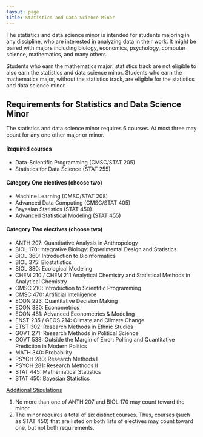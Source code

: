 ```yaml
---
layout: page
title: Statistics and Data Science Minor
---
```

The statistics and data science minor is intended for students majoring in any discipline, who are interested in analyzing data in their work. It might be paired with majors including biology, economics, psychology, computer science, mathematics, and many others. 

Students who earn the mathematics major: statistics track are not eligible to also earn the statistics and data science minor. Students who earn the mathematics major, without the statistics track, are eligible for the statistics and data science minor. 


## Requirements for Statistics and Data Science Minor 

The statistics and data science minor requires 6 courses. At most three may count for any one other major or minor. 

#### Required courses
* Data-Scientific Programming (CMSC/STAT 205)    
* Statistics for Data Science (STAT 255)     

#### Category One electives (choose two)    
* Machine Learning (CMSC/STAT 208)     
* Advanced Data Computing (CMSC/STAT 405)     
* Bayesian Statistics (STAT 450)     
* Advanced Statistical Modeling (STAT 455)    

#### Category Two electives  (choose two)
* ANTH 207: Quantitative Analysis in Anthropology
* BIOL 170: Integrative Biology: Experimental Design and Statistics
* BIOL 360: Introduction to Bioinformatics
* BIOL 375: Biostatistics
* BIOL 380: Ecological Modeling
* CHEM 210 / CHEM 211 Analytical Chemistry and Statistical Methods in Analytical Chemistry
* CMSC 210: Introduction to Scientific Programming
* CMSC 470: Artificial Intelligence
* ECON 223: Quantitative Decision Making
* ECON 380: Econometrics
* ECON 481: Advanced Econometrics & Modeling
* ENST 235 / GEOS 214: Climate and Climate Change
* ETST 302: Research Methods in Ethnic Studies
* GOVT 271: Research Methods in Political Science
* GOVT 538: Outside the Margin of Error: Polling and Quantitative Prediction in Modern Politics 
* MATH 340: Probability 
* PSYCH 280: Research Methods I
* PSYCH 281: Research Methods II   
* STAT 445: Mathematical Statistics
* STAT 450: Bayesian Statistics

<u> Additional Stipulations </u>   
1. No more than one of ANTH 207 and BIOL 170 may count toward the minor.      
2. The minor requires a total of six distinct courses. Thus, courses (such as STAT 450) that are listed on both lists of electives may count toward one, but not both requirements.    
   

